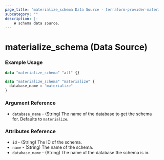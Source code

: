 ```yaml
---
page_title: "materialize_schema Data Source - terraform-provider-materialize"
subcategory: ""
description: |-
    A schema data source.
---
```


# materialize_schema (Data Source)

### Example Usage

```terraform
data "materialize_schema" "all" {}

data "materialize_schema" "materialize" {
  database_name = "materialize"
}
```

### Argument Reference

- `database_name` - (String) The name of the database to get the schema for. Defaults to `materialize`.

### Attributes Reference

- `id` - (String) The ID of the schema.
- `name` - (String) The name of the schema.
- `database_name` - (String) The name of the database the schema is in.
